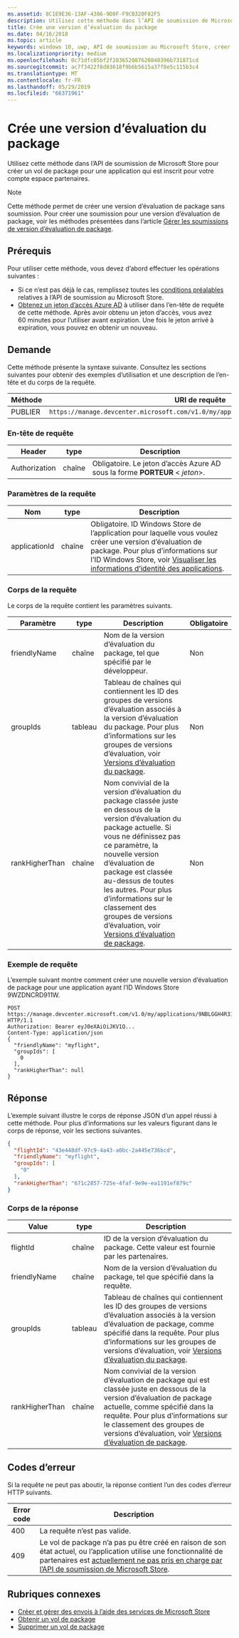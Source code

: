 ```yaml
---
ms.assetid: 8C1E9E36-13AF-4386-9D0F-F9CB320F02F5
description: Utilisez cette méthode dans l’API de soumission de Microsoft Store pour créer un vol de package pour une application qui est inscrit pour votre compte espace partenaires.
title: Crée une version d’évaluation du package
ms.date: 04/16/2018
ms.topic: article
keywords: windows 10, uwp, API de soumission au Microsoft Store, créer une version d’évaluation
ms.localizationpriority: medium
ms.openlocfilehash: 0c71dfc05bf2f283652087620848396b731871cd
ms.sourcegitcommit: ac7f3422f8d83618f9b6b5615a37f8e5c115b3c4
ms.translationtype: MT
ms.contentlocale: fr-FR
ms.lasthandoff: 05/29/2019
ms.locfileid: "66371961"
---
```

# <a name="create-a-package-flight"></a>Crée une version d’évaluation du package

Utilisez cette méthode dans l’API de soumission de Microsoft Store pour créer un vol de package pour une application qui est inscrit pour votre compte espace partenaires.

> [!NOTE]
> Cette méthode permet de créer une version d’évaluation de package sans soumission. Pour créer une soumission pour une version d’évaluation de package, voir les méthodes présentées dans l’article [Gérer les soumissions de version d’évaluation de package](manage-flight-submissions.md).

## <a name="prerequisites"></a>Prérequis

Pour utiliser cette méthode, vous devez d’abord effectuer les opérations suivantes :

* Si ce n’est pas déjà le cas, remplissez toutes les [conditions préalables](create-and-manage-submissions-using-windows-store-services.md#prerequisites) relatives à l’API de soumission au Microsoft Store.
* [Obtenez un jeton d’accès Azure AD](create-and-manage-submissions-using-windows-store-services.md#obtain-an-azure-ad-access-token) à utiliser dans l’en-tête de requête de cette méthode. Après avoir obtenu un jeton d’accès, vous avez 60 minutes pour l’utiliser avant expiration. Une fois le jeton arrivé à expiration, vous pouvez en obtenir un nouveau.

## <a name="request"></a>Demande

Cette méthode présente la syntaxe suivante. Consultez les sections suivantes pour obtenir des exemples d’utilisation et une description de l’en-tête et du corps de la requête.

| Méthode | URI de requête                                                      |
|--------|------------------------------------------------------------------|
| PUBLIER    | ```https://manage.devcenter.microsoft.com/v1.0/my/applications/{applicationId}/flights``` |


### <a name="request-header"></a>En-tête de requête

| Header        | type   | Description                                                                 |
|---------------|--------|-----------------------------------------------------------------------------|
| Authorization | chaîne | Obligatoire. Le jeton d’accès Azure AD sous la forme **PORTEUR** &lt; *jeton*&gt;. |


### <a name="request-parameters"></a>Paramètres de la requête

| Nom        | type   | Description                                                                 |
|---------------|--------|-----------------------------------------------------------------------------|
| applicationId | chaîne | Obligatoire. ID Windows Store de l’application pour laquelle vous voulez créer une version d’évaluation de package. Pour plus d’informations sur l’ID Windows Store, voir [Visualiser les informations d’identité des applications](https://docs.microsoft.com/windows/uwp/publish/view-app-identity-details).  |


### <a name="request-body"></a>Corps de la requête

Le corps de la requête contient les paramètres suivants.

|  Paramètre  |  type  |  Description  |  Obligatoire  |
|------|------|------|------|
|  friendlyName  |  chaîne  |  Nom de la version d’évaluation du package, tel que spécifié par le développeur.  |  Non  |
|  groupIds  |  tableau  |  Tableau de chaînes qui contiennent les ID des groupes de versions d’évaluation associés à la version d’évaluation du package. Pour plus d’informations sur les groupes de versions d’évaluation, voir [Versions d’évaluation du package](https://docs.microsoft.com/windows/uwp/publish/package-flights).  |  Non  |
|  rankHigherThan  |  chaîne  |  Nom convivial de la version d’évaluation du package classée juste en dessous de la version d’évaluation du package actuelle. Si vous ne définissez pas ce paramètre, la nouvelle version d’évaluation de package est classée au-dessus de toutes les autres. Pour plus d’informations sur le classement des groupes de versions d’évaluation, voir [Versions d’évaluation de package](https://docs.microsoft.com/windows/uwp/publish/package-flights).    |  Non  |


### <a name="request-example"></a>Exemple de requête

L’exemple suivant montre comment créer une nouvelle version d’évaluation de package pour une application ayant l’ID Windows Store 9WZDNCRD911W.

```syntax
POST https://manage.devcenter.microsoft.com/v1.0/my/applications/9NBLGGH4R315/flights HTTP/1.1
Authorization: Bearer eyJ0eXAiOiJKV1Q...
Content-Type: application/json
{
  "friendlyName": "myflight",
  "groupIds": [
    0
  ],
  "rankHigherThan": null
}

```

## <a name="response"></a>Réponse

L’exemple suivant illustre le corps de réponse JSON d’un appel réussi à cette méthode. Pour plus d’informations sur les valeurs figurant dans le corps de réponse, voir les sections suivantes.

```json
{
  "flightId": "43e448df-97c9-4a43-a0bc-2a445e736bcd",
  "friendlyName": "myflight",
  "groupIds": [
    "0"
  ],
  "rankHigherThan": "671c2857-725e-4faf-9e9e-ea1191ef879c"
}
```

### <a name="response-body"></a>Corps de la réponse

| Value      | type   | Description                                                                                                                                                                                                                                                                         |
|------------|--------|----------------------------------------------------------------------------------------------------------------------------------------------------------------------------------------------------------------------------------------------------------------------------------------|
| flightId            | chaîne  | ID de la version d’évaluation du package. Cette valeur est fournie par les partenaires.  |
| friendlyName           | chaîne  | Nom de la version d’évaluation du package, tel que spécifié dans la requête.   |  
| groupIds           | tableau  | Tableau de chaînes qui contiennent les ID des groupes de versions d’évaluation associés à la version d’évaluation de package, comme spécifié dans la requête. Pour plus d’informations sur les groupes de versions d’évaluation, voir [Versions d’évaluation du package](https://docs.microsoft.com/windows/uwp/publish/package-flights).   |
| rankHigherThan           | chaîne  | Nom convivial de la version d’évaluation de package qui est classée juste en dessous de la version d’évaluation de package actuelle, comme spécifié dans la requête. Pour plus d’informations sur le classement des groupes de versions d’évaluation, voir [Versions d’évaluation de package](https://docs.microsoft.com/windows/uwp/publish/package-flights).  |


## <a name="error-codes"></a>Codes d’erreur

Si la requête ne peut pas aboutir, la réponse contient l’un des codes d’erreur HTTP suivants.

| Error code |  Description   |
|--------|------------------|
| 400  | La requête n’est pas valide. |
| 409  | Le vol de package n’a pas pu être créé en raison de son état actuel, ou l’application utilise une fonctionnalité de partenaires est [actuellement ne pas pris en charge par l’API de soumission de Microsoft Store](create-and-manage-submissions-using-windows-store-services.md#not_supported). |   


## <a name="related-topics"></a>Rubriques connexes

* [Créer et gérer des envois à l’aide des services de Microsoft Store](create-and-manage-submissions-using-windows-store-services.md)
* [Obtenir un vol de package](get-a-flight.md)
* [Supprimer un vol de package](delete-a-flight.md)
